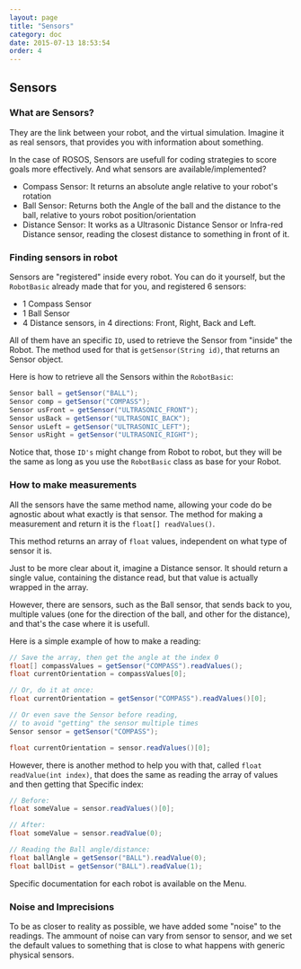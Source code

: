 ```yaml
---
layout: page
title: "Sensors"
category: doc
date: 2015-07-13 18:53:54
order: 4
---
```

## Sensors

### What are Sensors?

They are the link between your robot, and the virtual simulation. Imagine it as real sensors,
that provides you with information about something. 

In the case of ROSOS, Sensors are usefull for coding strategies to score goals more effectively.
And what sensors are available/implemented?

* Compass Sensor: It returns an absolute angle relative to your robot's rotation
* Ball Sensor: Returns both the Angle of the ball and the distance to the ball, relative to 
yours robot position/orientation
* Distance Sensor: It works as a Ultrasonic Distance Sensor or Infra-red Distance sensor,
reading the closest distance to something in front of it.

### Finding sensors in robot

Sensors are "registered" inside every robot. You can do it yourself, but the `RobotBasic` already
made that for you, and registered 6 sensors:

* 1 Compass Sensor
* 1 Ball Sensor
* 4 Distance sensors, in 4 directions: Front, Right, Back and Left.

All of them have an specific `ID`, used to retrieve the Sensor from "inside" the Robot. The
method used for that is `getSensor(String id)`, that returns an Sensor object.

Here is how to retrieve all the Sensors within the `RobotBasic`:

```java
Sensor ball = getSensor("BALL");
Sensor comp = getSensor("COMPASS");
Sensor usFront = getSensor("ULTRASONIC_FRONT");
Sensor usBack = getSensor("ULTRASONIC_BACK");
Sensor usLeft = getSensor("ULTRASONIC_LEFT");
Sensor usRight = getSensor("ULTRASONIC_RIGHT");
```

Notice that, those `ID's` might change from Robot to robot, but they will be the same as long as
you use the `RobotBasic` class as base for your Robot.

### How to make measurements

All the sensors have the same method name, allowing your code do be agnostic about
what exactly is that sensor. The method for making a measurement and return it is the
`float[] readValues()`.

This method returns an array of `float` values, independent on what type of sensor it is.

Just to be more clear about it, imagine a Distance sensor. It should return a single value,
containing the distance read, but that value is actually wrapped in the array.

However, there are sensors, such as the Ball sensor, that sends back to you, multiple values
(one for the direction of the ball, and other for the distance), and that's the case where
it is usefull.

Here is a simple example of how to make a reading:

```java
// Save the array, then get the angle at the index 0
float[] compassValues = getSensor("COMPASS").readValues();
float currentOrientation = compassValues[0];

// Or, do it at once:
float currentOrientation = getSensor("COMPASS").readValues()[0];

// Or even save the Sensor before reading,
// to avoid "getting" the sensor multiple times
Sensor sensor = getSensor("COMPASS");

float currentOrientation = sensor.readValues()[0];
```

However, there is another method to help you with that, called `float readValue(int index)`,
that does the same as reading the array of values and then getting that Specific index:

```java
// Before:
float someValue = sensor.readValues()[0];

// After:
float someValue = sensor.readValue(0);

// Reading the Ball angle/distance:
float ballAngle = getSensor("BALL").readValue(0);
float ballDist = getSensor("BALL").readValue(1);
```

Specific documentation for each robot is available on the Menu.

### Noise and Imprecisions

To be as closer to reality as possible, we have added some "noise" to the readings. 
The ammount of noise can vary from sensor to sensor, and we set the default values to
something that is close to what happens with generic physical sensors.